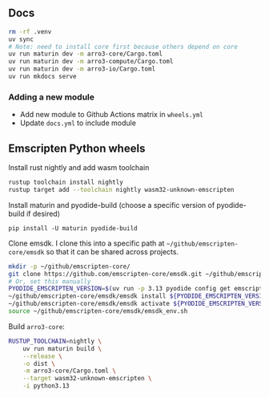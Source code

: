 ## Docs

```bash
rm -rf .venv
uv sync
# Note: need to install core first because others depend on core
uv run maturin dev -m arro3-core/Cargo.toml
uv run maturin dev -m arro3-compute/Cargo.toml
uv run maturin dev -m arro3-io/Cargo.toml
uv run mkdocs serve
```

### Adding a new module

- Add new module to Github Actions matrix in `wheels.yml`
- Update `docs.yml` to include module

## Emscripten Python wheels

Install rust nightly and add wasm toolchain

```bash
rustup toolchain install nightly
rustup target add --toolchain nightly wasm32-unknown-emscripten
```

Install maturin and pyodide-build (choose a specific version of pyodide-build if desired)

```bashu
pip install -U maturin pyodide-build
```

Clone emsdk. I clone this into a specific path at `~/github/emscripten-core/emsdk` so that it can be shared across projects.

```bash
mkdir -p ~/github/emscripten-core/
git clone https://github.com/emscripten-core/emsdk.git ~/github/emscripten-core/emsdk
# Or, set this manually
PYODIDE_EMSCRIPTEN_VERSION=$(uv run -p 3.13 pyodide config get emscripten_version)
~/github/emscripten-core/emsdk/emsdk install ${PYODIDE_EMSCRIPTEN_VERSION}
~/github/emscripten-core/emsdk/emsdk activate ${PYODIDE_EMSCRIPTEN_VERSION}
source ~/github/emscripten-core/emsdk/emsdk_env.sh
```

Build `arro3-core`:

```bash
RUSTUP_TOOLCHAIN=nightly \
    uv run maturin build \
    --release \
    -o dist \
    -m arro3-core/Cargo.toml \
    --target wasm32-unknown-emscripten \
    -i python3.13
```
